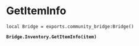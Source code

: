# GetItemInfo



<pre class="language-lua"><code class="lang-lua">local Bridge = exports.community_bridge:Bridge()

<strong>Bridge.Inventory.GetItemInfo(item)
</strong>
</code></pre>
